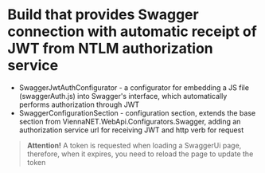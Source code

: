 ﻿# Build that provides Swagger connection with automatic receipt of JWT from NTLM authorization service

* SwaggerJwtAuthConfigurator - a configurator for embedding a JS file (swaggerAuth.js) into Swagger's interface, which automatically performs authorization through JWT
* SwaggerConfigurationSection - configuration section, extends the base section from ViennaNET.WebApi.Configurators.Swagger, adding an authorization service url for receiving JWT and http verb for request

> **Attention!** A token is requested when loading a SwaggerUi page, therefore, when it expires, you need to reload the page to update the token